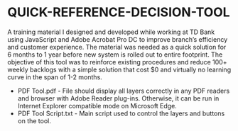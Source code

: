 # QUICK-REFERENCE-DECISION-TOOL

A training material I designed and developed while working at TD Bank using JavaScript and Adobe Acrobat Pro DC to improve branch’s efficiency and customer experience. The material was needed as a quick solution for 6 months to 1 year before new system is rolled out to entire footprint. The objective of this tool was to reinforce existing procedures and reduce 100+ weekly backlogs with a simple solution that cost $0 and virtually no learning curve in the span of 1-2 months. 

* PDF Tool.pdf - File should display all layers correctly in any PDF readers and browser with Adobe Reader plug-ins. Otherwise, it can be run in Internet Explorer compatible mode on Microsoft Edge. 
* PDF Tool Script.txt - Main script used to control the layers and buttons on the tool.

